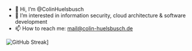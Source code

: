 - 👋 Hi, I’m @ColinHuelsbusch
- 👀 I’m interested in information security, cloud architecture & software development
- 📫 How to reach me: mail@colin-huelsbusch.de

![GitHub Streak](https://github-readme-streak-stats.herokuapp.com?user=ColinHuelsbusch&theme=transparent&hide_border=true&border_radius=5)]
